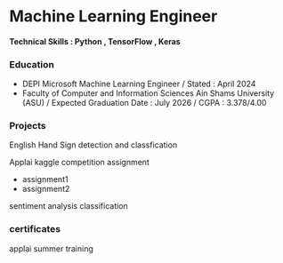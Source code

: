 # Machine Learning Engineer

#### Technical Skills : Python , TensorFlow , Keras

### Education 
- DEPI Microsoft Machine Learning Engineer / Stated : April 2024 
- Faculty of Computer and Information Sciences
 Ain Shams University (ASU)
 / Expected Graduation Date : July 2026
 / CGPA : 3.378/4.00

### Projects 
English Hand Sign detection and classfication

Applai kaggle competition assignment 
- assignment1
- assignment2

sentiment analysis classification

### certificates
applai summer training
